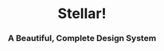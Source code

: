 <copy-wrap align="center">
	<stellar-animate-text method="lettering">
		<h1>Stellar!</h1>
		<h3 alt>A Beautiful, Complete Design System</h3>
	</stellar-animate-text>
</copy-wrap>
